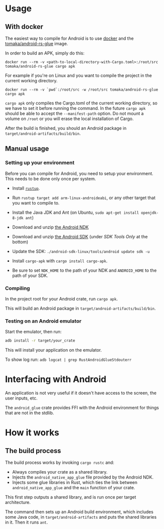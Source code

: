 # Usage

## With docker

The easiest way to compile for Android is to use [docker](https://www.docker.com/) and the
[tomaka/android-rs-glue](https://hub.docker.com/r/tomaka/android-rs-glue/) image.

In order to build an APK, simply do this:

```
docker run --rm -v <path-to-local-directory-with-Cargo.toml>:/root/src tomaka/android-rs-glue cargo apk
```

For example if you're on Linux and you want to compile the project in the current working
directory.

```
docker run --rm -v `pwd`:/root/src -w /root/src tomaka/android-rs-glue cargo apk
```

`cargo apk` only compiles the Cargo.toml of the current working directory, so we have to set it
before running the command. In the future `cargo apk` should be able to accept the
`--manifest-path` option. Do not mount a volume on `/root` or you will erase the local
installation of Cargo.

After the build is finished, you should an Android package in `target/android-artifacts/build/bin`.

## Manual usage

### Setting up your environment

Before you can compile for Android, you need to setup your environment. This needs to be done only once per system.

 - Install [`rustup`](http://rustup.rs).
 - Run `rustup target add arm-linux-androideabi`, or any other target that you want to compile to.

 - Install the Java JDK and Ant (on Ubuntu, `sudo apt-get install openjdk-8-jdk ant`)

 - Download and unzip [the Android NDK](http://developer.android.com/tools/sdk/ndk/index.html)
 - Download and unzip [the Android SDK](http://developer.android.com/sdk/index.html) (under *SDK Tools Only* at the bottom)
 - Update the SDK: `./android-sdk-linux/tools/android update sdk -u`

 - Install `cargo-apk` with `cargo install cargo-apk`.
 - Be sure to set `NDK_HOME` to the path of your NDK and `ANDROID_HOME` to the path of your SDK.

### Compiling

In the project root for your Android crate, run `cargo apk`.

This will build an Android package in `target/android-artifacts/build/bin`.

### Testing on an Android emulator

Start the emulator, then run:

```sh
adb install -r target/your_crate
```

This will install your application on the emulator.

To show log run: `adb logcat | grep RustAndroidGlueStdouterr`

# Interfacing with Android

An application is not very useful if it doesn't have access to the screen, the user inputs, etc.

The `android_glue` crate provides FFI with the Android environment for things that are not in
the stdlib.

# How it works

## The build process

The build process works by invoking `cargo rustc` and:

- Always compiles your crate as a shared library.
- Injects the `android_native_app_glue` file provided by the Android NDK.
- Injects some glue libraries in Rust, which ties the link between `android_native_app_glue` and
  the `main` function of your crate.

This first step outputs a shared library, and is run once per target architecture.

The command then sets up an Android build environment, which includes some Java code, in
`target/android-artifacts` and puts the shared libraries in it. Then it runs `ant`.
